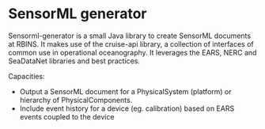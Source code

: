 # SensorML generator

Sensorml-generator is a small Java library to create SensorML documents at RBINS. It makes use of the cruise-api library, a collection of interfaces of common use in operational oceanography.
It leverages the EARS, NERC and SeaDataNet libraries and best practices.

Capacities:

- Output a SensorML document for a PhysicalSystem (platform) or hierarchy of PhysicalComponents.
- Include event history for a device (eg. calibration) based on EARS events coupled to the device 
